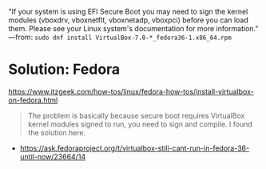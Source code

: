 "If your system is using EFI Secure Boot you may need to sign the
kernel modules (vboxdrv, vboxnetflt, vboxnetadp, vboxpci) before you can load
them. Please see your Linux system's documentation for more information."
—from: `sudo dnf install VirtualBox-7.0-*_fedora36-1.x86_64.rpm `


# Solution: Fedora
https://www.itzgeek.com/how-tos/linux/fedora-how-tos/install-virtualbox-on-fedora.html
>The problem is basically because secure boot requires VirtualBox kernel modules signed to run, you need to sign and compile. I found the solution here.
- https://ask.fedoraproject.org/t/virtualbox-still-cant-run-in-fedora-36-until-now/23664/14
